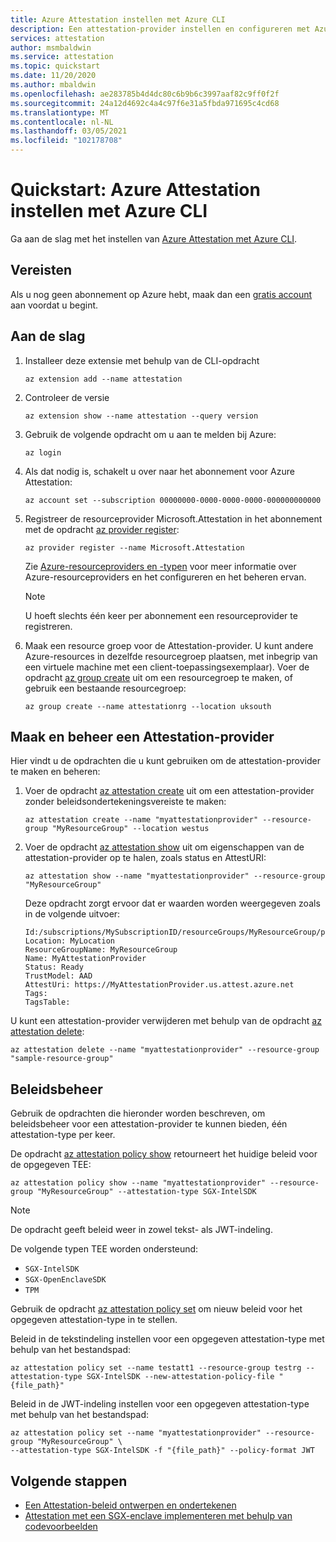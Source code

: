 ```yaml
---
title: Azure Attestation instellen met Azure CLI
description: Een attestation-provider instellen en configureren met Azure CLI.
services: attestation
author: msmbaldwin
ms.service: attestation
ms.topic: quickstart
ms.date: 11/20/2020
ms.author: mbaldwin
ms.openlocfilehash: ae283785b4d4dc80c6b9b6c3997aaf82c9ff0f2f
ms.sourcegitcommit: 24a12d4692c4a4c97f6e31a5fbda971695c4cd68
ms.translationtype: MT
ms.contentlocale: nl-NL
ms.lasthandoff: 03/05/2021
ms.locfileid: "102178708"
---
```

# <a name="quickstart-set-up-azure-attestation-with-azure-cli"></a>Quickstart: Azure Attestation instellen met Azure CLI

Ga aan de slag met het instellen van [Azure Attestation met Azure CLI](/cli/azure/ext/attestation/attestation).

## <a name="prerequisites"></a>Vereisten

Als u nog geen abonnement op Azure hebt, maak dan een [gratis account](https://azure.microsoft.com/free/?WT.mc_id=A261C142F) aan voordat u begint.

## <a name="get-started"></a>Aan de slag

1. Installeer deze extensie met behulp van de CLI-opdracht

   ```azurecli
   az extension add --name attestation
   ```
   
1. Controleer de versie

   ```azurecli
   az extension show --name attestation --query version
   ```

1. Gebruik de volgende opdracht om u aan te melden bij Azure:

   ```azurecli
   az login
   ```

1. Als dat nodig is, schakelt u over naar het abonnement voor Azure Attestation:

   ```azurecli
   az account set --subscription 00000000-0000-0000-0000-000000000000
   ```

1. Registreer de resourceprovider Microsoft.Attestation in het abonnement met de opdracht [az provider register](/cli/azure/provider#az_provider_register):

   ```azurecli
   az provider register --name Microsoft.Attestation
   ```

   Zie [Azure-resourceproviders en -typen](../azure-resource-manager/management/resource-providers-and-types.md) voor meer informatie over Azure-resourceproviders en het configureren en het beheren ervan.

   > [!NOTE]
   > U hoeft slechts één keer per abonnement een resourceprovider te registreren.

1. Maak een resource groep voor de Attestation-provider. U kunt andere Azure-resources in dezelfde resourcegroep plaatsen, met inbegrip van een virtuele machine met een client-toepassingsexemplaar). Voer de opdracht [az group create](/cli/azure/group#az_group_create) uit om een resourcegroep te maken, of gebruik een bestaande resourcegroep:

   ```azurecli
   az group create --name attestationrg --location uksouth
   ```

## <a name="create-and-manage-an-attestation-provider"></a>Maak en beheer een Attestation-provider

Hier vindt u de opdrachten die u kunt gebruiken om de attestation-provider te maken en beheren:

1. Voer de opdracht [az attestation create](/cli/azure/ext/attestation/attestation#ext_attestation_az_attestation_create) uit om een attestation-provider zonder beleidsondertekeningsvereiste te maken:

   ```azurecli
   az attestation create --name "myattestationprovider" --resource-group "MyResourceGroup" --location westus
   ```
   
1. Voer de opdracht [az attestation show](/cli/azure/ext/attestation/attestation#ext_attestation_az_attestation_show) uit om eigenschappen van de attestation-provider op te halen, zoals status en AttestURI:

   ```azurecli
   az attestation show --name "myattestationprovider" --resource-group "MyResourceGroup"
   ```

   Deze opdracht zorgt ervoor dat er waarden worden weergegeven zoals in de volgende uitvoer:

   ```output
   Id:/subscriptions/MySubscriptionID/resourceGroups/MyResourceGroup/providers/Microsoft.Attestation/attestationProviders/MyAttestationProvider
   Location: MyLocation
   ResourceGroupName: MyResourceGroup
   Name: MyAttestationProvider
   Status: Ready
   TrustModel: AAD
   AttestUri: https://MyAttestationProvider.us.attest.azure.net
   Tags:
   TagsTable:
   ```

U kunt een attestation-provider verwijderen met behulp van de opdracht [az attestation delete](/cli/azure/ext/attestation/attestation#ext_attestation_az_attestation_delete):

```azurecli
az attestation delete --name "myattestationprovider" --resource-group "sample-resource-group"
```

## <a name="policy-management"></a>Beleidsbeheer

Gebruik de opdrachten die hieronder worden beschreven, om beleidsbeheer voor een attestation-provider te kunnen bieden, één attestation-type per keer.

De opdracht [az attestation policy show](/cli/azure/ext/attestation/attestation/policy#ext_attestation_az_attestation_policy_show) retourneert het huidige beleid voor de opgegeven TEE:

```azurecli
az attestation policy show --name "myattestationprovider" --resource-group "MyResourceGroup" --attestation-type SGX-IntelSDK
```

> [!NOTE]
> De opdracht geeft beleid weer in zowel tekst- als JWT-indeling.

De volgende typen TEE worden ondersteund:

- `SGX-IntelSDK`
- `SGX-OpenEnclaveSDK`
- `TPM`

Gebruik de opdracht [az attestation policy set](/cli/azure/ext/attestation/attestation/policy#ext_attestation_az_attestation_policy_set) om nieuw beleid voor het opgegeven attestation-type in te stellen.

Beleid in de tekstindeling instellen voor een opgegeven attestation-type met behulp van het bestandspad:

```azurecli
az attestation policy set --name testatt1 --resource-group testrg --attestation-type SGX-IntelSDK --new-attestation-policy-file "{file_path}"
```

Beleid in de JWT-indeling instellen voor een opgegeven attestation-type met behulp van het bestandspad:

```azurecli
az attestation policy set --name "myattestationprovider" --resource-group "MyResourceGroup" \
--attestation-type SGX-IntelSDK -f "{file_path}" --policy-format JWT
```

## <a name="next-steps"></a>Volgende stappen

- [Een Attestation-beleid ontwerpen en ondertekenen](author-sign-policy.md)
- [Attestation met een SGX-enclave implementeren met behulp van codevoorbeelden](/samples/browse/?expanded=azure&terms=attestation)
